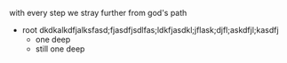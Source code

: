 with every step we stray further from god's path

* root dkdkalkdfjalksfasd;fjasdfjsdlfas;ldkfjasdkl;jflask;djfl;askdfjl;kasdfj
  * one deep
  * still one deep